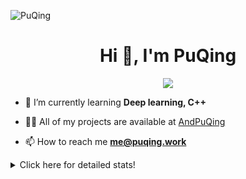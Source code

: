 ![PuQing](https://user-images.githubusercontent.com/27223114/171565019-9a56fae6-b08b-421f-99db-7e830da42371.png)

<h1 align="center">Hi 👋, I'm PuQing</h1>

<p align="center">
  <img src="https://github-widgetbox.vercel.app/api/profile?username=AndPuQing&data=followers,repositories,stars,commits"/>
</p>

- 🌱 I’m currently learning **Deep learning, C++**

- 👨‍💻 All of my projects are available at [AndPuQing](https://github.com/AndPuQing)

- 📫 How to reach me **me@puqing.work**

<details>
<summary>Click here for detailed stats!</summary>

<!--START_SECTION:waka-->
**I'm a Night 🦉** 

```text
🌞 Morning    37 commits     ██░░░░░░░░░░░░░░░░░░░░░░░   10.51% 
🌆 Daytime    129 commits    █████████░░░░░░░░░░░░░░░░   36.65% 
🌃 Evening    118 commits    ████████░░░░░░░░░░░░░░░░░   33.52% 
🌙 Night      68 commits     ████░░░░░░░░░░░░░░░░░░░░░   19.32%

```


📊 **This Week I Spent My Time On** 

```text
💬 Programming Languages: 
Jupyter Notebook         18 hrs 31 mins      ██████████████████░░░░░░░   73.7% 
Python                   4 hrs 44 mins       ████░░░░░░░░░░░░░░░░░░░░░   18.86% 
JavaScript               38 mins             ░░░░░░░░░░░░░░░░░░░░░░░░░   2.56% 
Markdown                 19 mins             ░░░░░░░░░░░░░░░░░░░░░░░░░   1.29% 
Java                     15 mins             ░░░░░░░░░░░░░░░░░░░░░░░░░   1.06%

🔥 Editors: 
VS Code                  24 hrs 5 mins       ████████████████████████░   95.87% 
WebStorm                 34 mins             ░░░░░░░░░░░░░░░░░░░░░░░░░   2.26% 
IntelliJ                 28 mins             ░░░░░░░░░░░░░░░░░░░░░░░░░   1.87%

💻 Operating System: 
Linux                    18 hrs 48 mins      ██████████████████░░░░░░░   74.85% 
Mac                      4 hrs 54 mins       █████░░░░░░░░░░░░░░░░░░░░   19.56% 
Windows                  1 hr 24 mins        █░░░░░░░░░░░░░░░░░░░░░░░░   5.59%

```


<!--END_SECTION:waka-->
</details>
